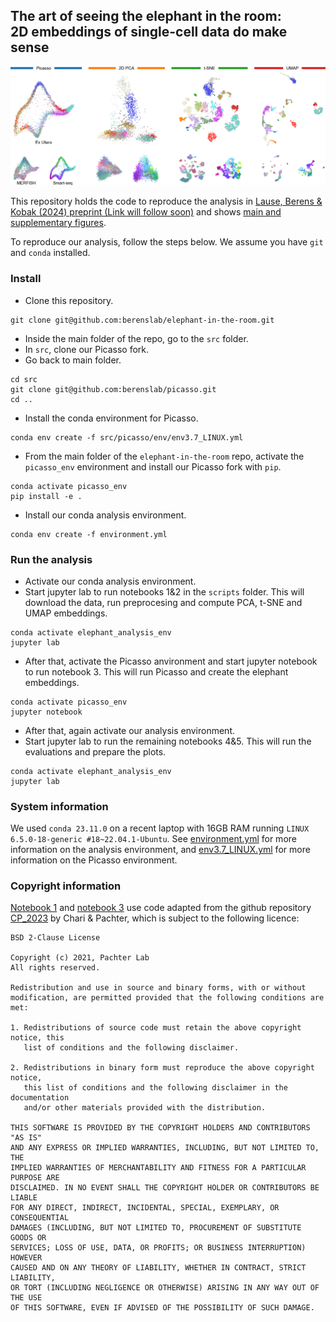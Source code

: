 ## The art of seeing the elephant in the room: <br/> 2D embeddings of single-cell data do make sense
<p align="center">
<img src="results/figures/main/embeddings_combined.png" alt="Main figure" width="600"/>
</p>


This repository holds the code to reproduce the analysis in [Lause, Berens & Kobak (2024) preprint (Link will follow soon)](https://www.biorxiv.org) and shows [main and supplementary figures](results/figures). <p align="center">

</p>


To reproduce our analysis, follow the steps below. We assume you have `git` and `conda` installed.

### Install

- Clone this repository.
```
git clone git@github.com:berenslab/elephant-in-the-room.git
```

- Inside the main folder of the repo, go to the `src` folder.
- In `src`, clone our Picasso fork.
- Go back to main folder.
```
cd src
git clone git@github.com:berenslab/picasso.git
cd ..
```

- Install the conda environment for Picasso.
```
conda env create -f src/picasso/env/env3.7_LINUX.yml
```

- From the main folder of the `elephant-in-the-room` repo, activate the `picasso_env` environment and install our Picasso fork with `pip`.
```
conda activate picasso_env
pip install -e .
```

- Install our conda analysis environment.
```
conda env create -f environment.yml
```

### Run the analysis

- Activate our conda analysis environment.
- Start jupyter lab to run notebooks 1&2 in the `scripts` folder. This will download the data, run preprocesing and compute PCA, t-SNE and UMAP embeddings.
```
conda activate elephant_analysis_env
jupyter lab
```

- After that, activate the Picasso anvironment and start jupyter notebook to run notebook 3. This will run Picasso and create the elephant embeddings.
```
conda activate picasso_env
jupyter notebook
```

- After that, again activate our analysis environment.
- Start jupyter lab to run the remaining notebooks 4&5. This will run the evaluations and prepare the plots.
```
conda activate elephant_analysis_env
jupyter lab
```

### System information

We used `conda 23.11.0` on a recent laptop with 16GB RAM running `LINUX 6.5.0-18-generic #18~22.04.1-Ubuntu`. See [environment.yml](environment.yml) for more information on the analysis environment, and [env3.7_LINUX.yml](https://github.com/berenslab/picasso/blob/main/env/env3.7_LINUX.yml) for more information on the Picasso environment.

### Copyright information

[Notebook 1](scripts/01_prepare_data.ipynb) and [notebook 3](03_compute_picasso_embedding.ipynb) use code adapted from the github repository [CP_2023](https://github.com/pachterlab/CP_2023) by Chari & Pachter, which is subject to the following licence:

```
BSD 2-Clause License

Copyright (c) 2021, Pachter Lab
All rights reserved.

Redistribution and use in source and binary forms, with or without
modification, are permitted provided that the following conditions are met:

1. Redistributions of source code must retain the above copyright notice, this
   list of conditions and the following disclaimer.

2. Redistributions in binary form must reproduce the above copyright notice,
   this list of conditions and the following disclaimer in the documentation
   and/or other materials provided with the distribution.

THIS SOFTWARE IS PROVIDED BY THE COPYRIGHT HOLDERS AND CONTRIBUTORS "AS IS"
AND ANY EXPRESS OR IMPLIED WARRANTIES, INCLUDING, BUT NOT LIMITED TO, THE
IMPLIED WARRANTIES OF MERCHANTABILITY AND FITNESS FOR A PARTICULAR PURPOSE ARE
DISCLAIMED. IN NO EVENT SHALL THE COPYRIGHT HOLDER OR CONTRIBUTORS BE LIABLE
FOR ANY DIRECT, INDIRECT, INCIDENTAL, SPECIAL, EXEMPLARY, OR CONSEQUENTIAL
DAMAGES (INCLUDING, BUT NOT LIMITED TO, PROCUREMENT OF SUBSTITUTE GOODS OR
SERVICES; LOSS OF USE, DATA, OR PROFITS; OR BUSINESS INTERRUPTION) HOWEVER
CAUSED AND ON ANY THEORY OF LIABILITY, WHETHER IN CONTRACT, STRICT LIABILITY,
OR TORT (INCLUDING NEGLIGENCE OR OTHERWISE) ARISING IN ANY WAY OUT OF THE USE
OF THIS SOFTWARE, EVEN IF ADVISED OF THE POSSIBILITY OF SUCH DAMAGE.
```

